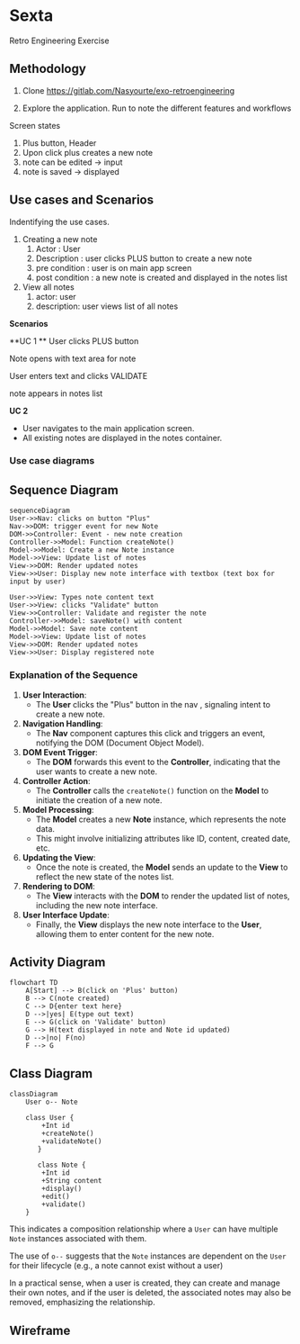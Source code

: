 # Sexta 
Retro Engineering Exercise

## Methodology
1. Clone https://gitlab.com/Nasyourte/exo-retroengineering

2. Explore the application. Run to note the different features and workflows

Screen states
1. Plus button, Header
2. Upon click plus creates a new note
3. note can be edited → input 
4. note is saved → displayed

## Use cases and Scenarios
Indentifying the use cases.
1. Creating a new note
    1. Actor : User
    2. Description : user clicks PLUS button to create a new note
    3. pre condition : user is on main app screen
    4. post condition : a new note is created and displayed in the notes list
2. View all notes
    1. actor: user
    2. description: user views list of all notes

**Scenarios**

**UC 1 **
User clicks PLUS button

Note opens with text area for note

User enters text and clicks VALIDATE

note appears in notes list

**UC 2**

- User navigates to the main application screen.
- All existing notes are displayed in the notes container.

### Use case diagrams

## Sequence Diagram

```mermaid
sequenceDiagram
User->>Nav: clicks on button "Plus"
Nav->>DOM: trigger event for new Note
DOM->>Controller: Event - new note creation
Controller->>Model: Function createNote()
Model->>Model: Create a new Note instance
Model->>View: Update list of notes
View->>DOM: Render updated notes
View->>User: Display new note interface with textbox (text box for input by user)

User->>View: Types note content text
User->>View: clicks "Validate" button
View->>Controller: Validate and register the note
Controller->>Model: saveNote() with content
Model->>Model: Save note content
Model->>View: Update list of notes
View->>DOM: Render updated notes
View->>User: Display registered note 

```

### Explanation of the Sequence

1. **User Interaction**:
    - The **User** clicks the "Plus" button in the nav , signaling intent to create a new note.
2. **Navigation Handling**:
    - The **Nav** component captures this click and triggers an event, notifying the DOM (Document Object Model).
3. **DOM Event Trigger**:
    - The **DOM** forwards this event to the **Controller**, indicating that the user wants to create a new note.
4. **Controller Action**:
    - The **Controller** calls the `createNote()` function on the **Model** to initiate the creation of a new note.
5. **Model Processing**:
    - The **Model** creates a new **Note** instance, which represents the note data.
    - This might involve initializing attributes like ID, content, created date, etc.
6. **Updating the View**:
    - Once the note is created, the **Model** sends an update to the **View** to reflect the new state of the notes list.
7. **Rendering to DOM**:
    - The **View** interacts with the **DOM** to render the updated list of notes, including the new note interface.
8. **User Interface Update**:
    - Finally, the **View** displays the new note interface to the **User**, allowing them to enter content for the new note.

## Activity Diagram

```mermaid
flowchart TD
    A[Start] --> B(click on 'Plus' button)
    B --> C(note created)
    C --> D{enter text here}
    D -->|yes| E(type out text) 
    E --> G(click on 'Validate' button)
    G --> H(text displayed in note and Note id updated)
    D -->|no| F(no)
    F --> G
```
## Class Diagram

```mermaid
classDiagram
	User o-- Note
   
    class User {
	    +Int id
	    +createNote()
	    +validateNote()
	   } 
	   
	   class Note {
        +Int id
        +String content
        +display()
        +edit()
        +validate()
    }
```

This indicates a composition relationship
where a `User` can have multiple `Note` instances associated with them.

The use of `o--` suggests that the `Note` instances are dependent on the `User` for their lifecycle (e.g., a note cannot exist without a user)

In a practical sense, when a user is created, they can create and manage their own notes, and if the user is deleted, the associated notes may also be removed, emphasizing the relationship.

## Wireframe

